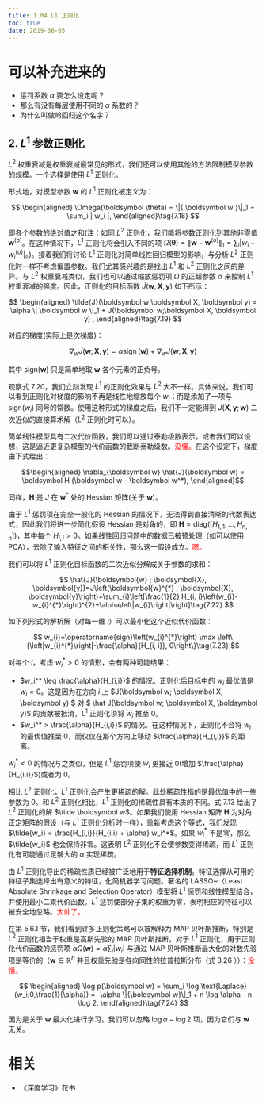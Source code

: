 ```yaml
---
title: 1.04 L1 正则化
toc: true
date: 2019-06-05
---
```

# 可以补充进来的

- 惩罚系数 $\alpha$ 要怎么设定呢？
- 那么有没有每层使用不同的 $\alpha$ 系数的？
- 为什么叫做岭回归这个名字？










## 2. $L^1$ 参数正则化

$L^2$ 权重衰减是权重衰减最常见的形式，我们还可以使用其他的方法限制模型参数的规模。一个选择是使用 $L^1$ 正则化。

形式地，对模型参数 $\boldsymbol w$ 的 $L^1$ 正则化被定义为：

$$
\begin{aligned}
\Omega(\boldsymbol \theta) = \|{ \boldsymbol w }\|_1 = \sum_i | w_i |,
\end{aligned}\tag{7.18}
$$

即各个参数的绝对值之和(注：如同 $L^2$ 正则化，我们能将参数正则化到其他非零值 $\boldsymbol w^{(o)}$。在这种情况下，$L^1$ 正则化将会引入不同的项 $\Omega(\boldsymbol \theta)=\|\boldsymbol w - \boldsymbol w^{(o)} \|_1 = \sum_i | w_i - w_i^{(o)} |$。)。接着我们将讨论 $L^1$ 正则化对简单线性回归模型的影响，与分析 $L^2$ 正则化时一样不考虑偏置参数。我们尤其感兴趣的是找出 $L^1$ 和 $L^2$ 正则化之间的差异。与 $L^2$ 权重衰减类似，我们也可以通过缩放惩罚项 $\Omega$ 的正超参数 $\alpha$ 来控制 $L^1$ 权重衰减的强度。因此，正则化的目标函数 $\tilde{J}(\boldsymbol w;\boldsymbol X, \boldsymbol y)$ 如下所示：


$$
\begin{aligned}
\tilde{J}(\boldsymbol w;\boldsymbol X, \boldsymbol y) = \alpha \| \boldsymbol w \|_1 +  J(\boldsymbol w;\boldsymbol X, \boldsymbol y) ,
\end{aligned}\tag{7.19}
$$

对应的梯度(实际上是次梯度)：

$$
\nabla_{w} \tilde{J}(\boldsymbol{w} ; \boldsymbol{X}, \boldsymbol{y})=\alpha \operatorname{sign}(\boldsymbol{w})+\nabla_{w} J(\boldsymbol{w} ; \boldsymbol{X}, \boldsymbol{y})\tag{7.20}
$$

其中 $\text{sign}(\boldsymbol w)$ 只是简单地取 $\boldsymbol w$ 各个元素的正负号。


观察式 7.20，我们立刻发现 $L^1$ 的正则化效果与 $L^2$ 大不一样。具体来说，我们可以看到正则化对梯度的影响不再是线性地缩放每个 $w_i$；而是添加了一项与 $\text{sign}(w_i)$ 同号的常数。使用这种形式的梯度之后，我们不一定能得到 $J(\boldsymbol X, \boldsymbol y;\boldsymbol w)$ 二次近似的直接算术解（$L^2$ 正则化时可以）。

简单线性模型具有二次代价函数，我们可以通过泰勒级数表示。或者我们可以设想，这是逼近更复杂模型的代价函数的截断泰勒级数。<span style="color:red;">没懂。</span>在这个设定下，梯度由下式给出：

$$\begin{aligned}
\nabla_{\boldsymbol w} \hat{J}(\boldsymbol w) = \boldsymbol H (\boldsymbol w - \boldsymbol w^*),
\end{aligned}$$

同样，$\boldsymbol H$ 是 $J$ 在 $\boldsymbol w^*$ 处的 Hessian 矩阵(关于 $\boldsymbol w$)。

由于 $L^1$ 惩罚项在完全一般化的 Hessian 的情况下，无法得到直接清晰的代数表达式，因此我们将进一步简化假设 Hessian 是对角的，即 $\boldsymbol H = \text{diag}([H_{1,1},\dots, H_{n,n}])$，其中每个 $H_{i,i}>0$。如果线性回归问题中的数据已被预处理（如可以使用 PCA），去除了输入特征之间的相关性，那么这一假设成立。<span style="color:red;">嗯。</span>

我们可以将 $L^1$ 正则化目标函数的二次近似分解成关于参数的求和：

$$
\hat{J}(\boldsymbol{w} ; \boldsymbol{X}, \boldsymbol{y})=J\left(\boldsymbol{w}^{*} ; \boldsymbol{X}, \boldsymbol{y}\right)+\sum_{i}\left[\frac{1}{2} H_{i, i}\left(w_{i}-w_{i}^{*}\right)^{2}+\alpha\left|w_{i}\right|\right]\tag{7.22}
$$

如下列形式的解析解（对每一维 $i$）可以最小化这个近似代价函数：

$$
w_{i}=\operatorname{sign}\left(w_{i}^{*}\right) \max \left\{\left|w_{i}^{*}\right|-\frac{\alpha}{H_{i, i}}, 0\right\}\tag{7.23}
$$

对每个 $i$，考虑 $w_i^* > 0$ 的情形，会有两种可能结果：



- $w_i^* \leq \frac{\alpha}{H_{i,i}}$ 的情况。正则化后目标中的 $w_i$ 最优值是 $w_i = 0$。这是因为在方向 $i$ 上 $J(\boldsymbol w; \boldsymbol X, \boldsymbol y) $ 对 $ \hat J(\boldsymbol w; \boldsymbol X, \boldsymbol y)$ 的贡献被抵消，$L^1$ 正则化项将 $w_i$ 推至 $0$。
- $w_i^* > \frac{\alpha}{H_{i,i}}$ 的情况。在这种情况下，正则化不会将 $w_i$ 的最优值推至 0，而仅仅在那个方向上移动 $\frac{\alpha}{H_{i,i}}$ 的距离。


$w_i^* < 0$ 的情况与之类似，但是 $L^1$ 惩罚项使 $w_i$ 更接近 0(增加 $\frac{\alpha}{H_{i,i}}$)或者为 0。

相比 $L^2$ 正则化，$L^1$ 正则化会产生更稀疏的解。此处稀疏性指的是最优值中的一些参数为 $0$。和 $L^2$ 正则化相比，$L^1$ 正则化的稀疏性具有本质的不同。式 7.13 给出了 $L^2$ 正则化的解 $\tilde \boldsymbol w$。如果我们使用 Hessian 矩阵 $\boldsymbol H$ 为对角正定矩阵的假设（与 $L^1$ 正则化分析时一样），重新考虑这个等式，我们发现 $\tilde{w_i} = \frac{H_{i,i}}{H_{i,i} + \alpha} w_i^*$。如果 $w_i^*$ 不是零，那么 $\tilde{w_i}$ 也会保持非零。这表明 $L^2$ 正则化不会使参数变得稀疏，而 $L^1$ 正则化有可能通过足够大的 $\alpha$ 实现稀疏。

由 $L^1$ 正则化导出的稀疏性质已经被广泛地用于**特征选择机制**。特征选择从可用的特征子集选择出有意义的特征，化简机器学习问题。著名的 LASSO~（Least Absolute Shrinkage and Selection Operator）模型将 $L^1$ 惩罚和线性模型结合，并使用最小二乘代价函数。$L^1$ 惩罚使部分子集的权重为零，表明相应的特征可以被安全地忽略。<span style="color:red;">太帅了。</span>

在第 5.6.1 节，我们看到许多正则化策略可以被解释为 MAP 贝叶斯推断，特别是 $L^2$ 正则化相当于权重是高斯先验的 MAP 贝叶斯推断。对于 $L^1$ 正则化，用于正则化代价函数的惩罚项 $\alpha \Omega(\boldsymbol w) =  \alpha \sum_i |w_i |$ 与通过 MAP 贝叶斯推断最大化的对数先验项是等价的（$\boldsymbol w \in \mathbb R^n$ 并且权重先验是各向同性的拉普拉斯分布（式 3.26 ））：<span style="color:red;">没懂。</span>


$$
\begin{aligned}
\log p(\boldsymbol w) = \sum_i \log \text{Laplace}(w_i;0,\frac{1}{\alpha}) =
-\alpha \|{\boldsymbol w}\|_1 + n \log \alpha - n \log 2.
\end{aligned}\tag{7.24}
$$


因为是关于 $\boldsymbol w$ 最大化进行学习，我们可以忽略 $\log \alpha - \log 2$ 项，因为它们与 $\boldsymbol w$ 无关。


# 相关

- 《深度学习》花书
